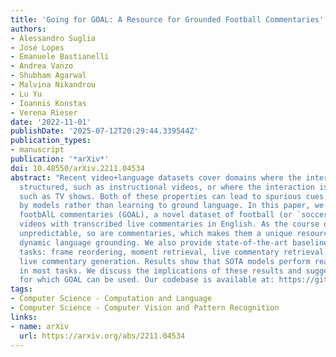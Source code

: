 ```yaml
---
title: 'Going for GOAL: A Resource for Grounded Football Commentaries'
authors:
- Alessandro Suglia
- José Lopes
- Emanuele Bastianelli
- Andrea Vanzo
- Shubham Agarwal
- Malvina Nikandrou
- Lu Yu
- Ioannis Konstas
- Verena Rieser
date: '2022-11-01'
publishDate: '2025-07-12T20:29:44.339544Z'
publication_types:
- manuscript
publication: '*arXiv*'
doi: 10.48550/arXiv.2211.04534
abstract: "Recent video+language datasets cover domains where the interaction is highly
  structured, such as instructional videos, or where the interaction is scripted,
  such as TV shows. Both of these properties can lead to spurious cues to be exploited
  by models rather than learning to ground language. In this paper, we present GrOunded
  footbAlL commentaries (GOAL), a novel dataset of football (or `soccer') highlights
  videos with transcribed live commentaries in English. As the course of a game is
  unpredictable, so are commentaries, which makes them a unique resource to investigate
  dynamic language grounding. We also provide state-of-the-art baselines for the following
  tasks: frame reordering, moment retrieval, live commentary retrieval and play-by-play
  live commentary generation. Results show that SOTA models perform reasonably well
  in most tasks. We discuss the implications of these results and suggest new tasks
  for which GOAL can be used. Our codebase is available at: https://gitlab.com/grounded-sport-convai/goal-baselines."
tags:
- Computer Science - Computation and Language
- Computer Science - Computer Vision and Pattern Recognition
links:
- name: arXiv
  url: https://arxiv.org/abs/2211.04534
---
```

